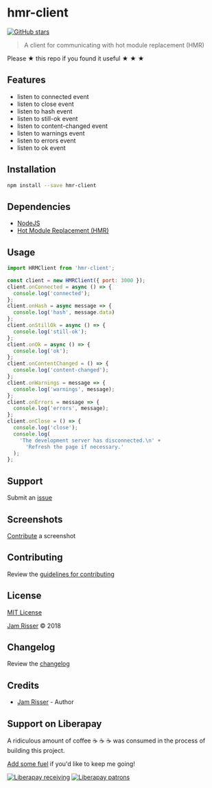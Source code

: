 # hmr-client

[![GitHub stars](https://img.shields.io/github/stars/codejamninja/hmr-client.svg?style=social&label=Stars)](https://github.com/codejamninja/hmr-client)

> A client for communicating with hot module replacement (HMR)

Please ★ this repo if you found it useful ★ ★ ★


## Features

* listen to connected event
* listen to close event
* listen to hash event
* listen to still-ok event
* listen to content-changed event
* listen to warnings event
* listen to errors event
* listen to ok event


## Installation

```sh
npm install --save hmr-client
```


## Dependencies

* [NodeJS](https://nodejs.org)
* [Hot Module Replacement (HMR)](https://webpack.js.org/concepts/hot-module-replacement)


## Usage

```js
import HRMClient from 'hmr-client';

const client = new HMRClient({ port: 3000 });
client.onConnected = async () => {
  console.log('connected');
};
client.onHash = async message => {
  console.log('hash', message.data)
};
client.onStillOk = async () => {
  console.log('still-ok');
};
client.onOk = async () => {
  console.log('ok');
};
client.onContentChanged = () => {
  console.log('content-changed');
};
client.onWarnings = message => {
  console.log('warnings', message);
};
client.onErrors = message => {
  console.log('errors', message);
};
client.onClose = () => {
  console.log('close');
  console.log(
    'The development server has disconnected.\n' +
      'Refresh the page if necessary.'
  );
};
```


## Support

Submit an [issue](https://github.com/codejamninja/hmr-client/issues/new)


## Screenshots

[Contribute](https://github.com/codejamninja/hmr-client/blob/master/CONTRIBUTING.md) a screenshot


## Contributing

Review the [guidelines for contributing](https://github.com/codejamninja/hmr-client/blob/master/CONTRIBUTING.md)


## License

[MIT License](https://github.com/codejamninja/hmr-client/blob/master/LICENSE)

[Jam Risser](https://codejam.ninja) © 2018


## Changelog

Review the [changelog](https://github.com/codejamninja/hmr-client/blob/master/CHANGELOG.md)


## Credits

* [Jam Risser](https://codejam.ninja) - Author


## Support on Liberapay

A ridiculous amount of coffee ☕ ☕ ☕ was consumed in the process of building this project.

[Add some fuel](https://liberapay.com/codejamninja/donate) if you'd like to keep me going!

[![Liberapay receiving](https://img.shields.io/liberapay/receives/codejamninja.svg?style=flat-square)](https://liberapay.com/codejamninja/donate)
[![Liberapay patrons](https://img.shields.io/liberapay/patrons/codejamninja.svg?style=flat-square)](https://liberapay.com/codejamninja/donate)
